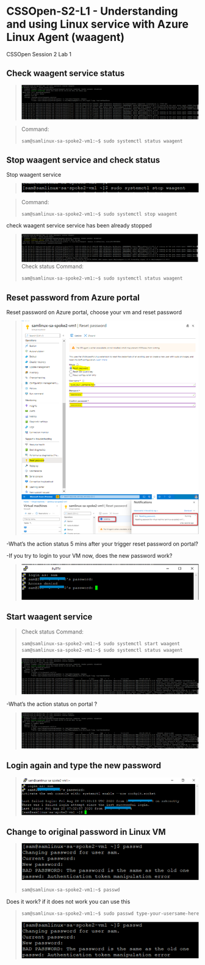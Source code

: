 # CSSOpen-S2-L1 - Understanding and using Linux service with Azure Linux Agent (waagent)
CSSOpen Session 2 Lab 1 

## Check waagent service status

> ![GITGUB](https://github.com/samkuo-ms/CSSOpen-S2-L1/blob/master/CSSOpen-S2-L1-Images/1-1.PNG "1-1")<br>

> Command:
> ```sh
> sam@samlinux-sa-spoke2-vm1:~$ sudo systemctl status waagent
> ```

## Stop waagent service and check status
Stop waagent service
> ![GITGUB](https://github.com/samkuo-ms/CSSOpen-S2-L1/blob/master/CSSOpen-S2-L1-Images/2-1.PNG "2-1")<br>

> Command:
> ```sh
> sam@samlinux-sa-spoke2-vm1:~$ sudo systemctl stop waagent
> ```
check waagent service service has been already stopped
> ![GITGUB](https://github.com/samkuo-ms/CSSOpen-S2-L1/blob/master/CSSOpen-S2-L1-Images/2-2.PNG "2-2")<br>
> Check status Command:
> ```sh
> sam@samlinux-sa-spoke2-vm1:~$ sudo systemctl status waagent
> ```

## Reset password from Azure portal
Reset password on Azure portal, choose your vm and reset password
> ![GITGUB](https://github.com/samkuo-ms/CSSOpen-S2-L1/blob/master/CSSOpen-S2-L1-Images/3-1.png "3-1")<br>
> ![GITGUB](https://github.com/samkuo-ms/CSSOpen-S2-L1/blob/master/CSSOpen-S2-L1-Images/3-2.png "3-1")<br>

-What’s the action status 5 mins after your trigger reset password on portal?

-If you try to login to your VM now, does the new password work?
> ![GITGUB](https://github.com/samkuo-ms/CSSOpen-S2-L1/blob/master/CSSOpen-S2-L1-Images/3-3.png "3-3")<br>

## Start waagent service
> Check status Command:
> ```sh
> sam@samlinux-sa-spoke2-vm1:~$ sudo systemctl start waagent
> sam@samlinux-sa-spoke2-vm1:~$ sudo systemctl status waagent
> ```
> ![GITGUB](https://github.com/samkuo-ms/CSSOpen-S2-L1/blob/master/CSSOpen-S2-L1-Images/4-1.png "4-1")<br>


-What’s the action status on portal ?
> ![GITGUB](https://github.com/samkuo-ms/CSSOpen-S2-L1/blob/master/CSSOpen-S2-L1-Images/4-1.png "4-2")<br>

## Login again and type the new password
> ![GITGUB](https://github.com/samkuo-ms/CSSOpen-S2-L1/blob/master/CSSOpen-S2-L1-Images/5-1.png "5-1")<br>

## Change to original password in Linux VM
> ![GITGUB](https://github.com/samkuo-ms/CSSOpen-S2-L1/blob/master/CSSOpen-S2-L1-Images/6-1.png "6-1")<br>
> ```sh
> sam@samlinux-sa-spoke2-vm1:~$ passwd
> ```

Does it work?
if it does not work you can use this
> ```sh
> sam@samlinux-sa-spoke2-vm1:~$ sudo passwd type-your-usersame-here
> ```
> ![GITGUB](https://github.com/samkuo-ms/CSSOpen-S2-L1/blob/master/CSSOpen-S2-L1-Images/6-1.png "6-2")<br>




